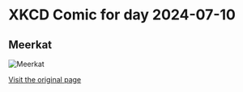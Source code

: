 
# XKCD Comic for day 2024-07-10

## Meerkat

![Meerkat](https://imgs.xkcd.com/comics/meerkat.jpg "Gorilla, yes.  Adorable golden retriever, yes.  But it says nothing about meerkats.")

[Visit the original page](https://xkcd.com/115/)
